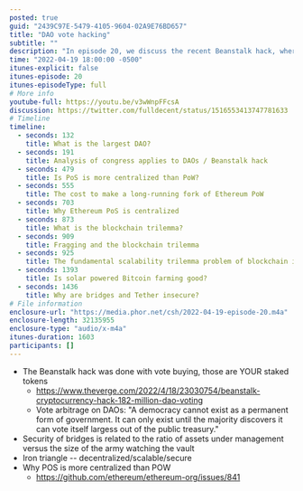 ```yaml
---
posted: true
guid: "2439C97E-5479-4105-9604-02A9E76BD657"
title: "DAO vote hacking"
subtitle: ""
description: "In episode 20, we discuss the recent Beanstalk hack, where vote buying was used to steal over $182 million from the DAO. We also delve into the security of bridges and the ratio of assets under management versus the size of the army watching the vault. Additionally, we examine the iron triangle of decentralized, scalable and secure systems, and why PoS is more centralized than PoW."
time: "2022-04-19 18:00:00 -0500"
itunes-explicit: false
itunes-episode: 20
itunes-episodeType: full
# More info
youtube-full: https://youtu.be/v3wWnpFFcsA
discussion: https://twitter.com/fulldecent/status/1516553413747781633
# Timeline
timeline:
  - seconds: 132
    title: What is the largest DAO?
  - seconds: 191
    title: Analysis of congress applies to DAOs / Beanstalk hack
  - seconds: 479
    title: Is PoS is more centralized than PoW?
  - seconds: 555
    title: The cost to make a long-running fork of Ethereum PoW
  - seconds: 703
    title: Why Ethereum PoS is centralized
  - seconds: 873
    title: What is the blockchain trilemma?
  - seconds: 909
    title: Fragging and the blockchain trilemma
  - seconds: 925
    title: The fundamental scalability trilemma problem of blockchain is the speed of light
  - seconds: 1393
    title: Is solar powered Bitcoin farming good?
  - seconds: 1436
    title: Why are bridges and Tether insecure?
# File information
enclosure-url: "https://media.phor.net/csh/2022-04-19-episode-20.m4a"
enclosure-length: 32135955
enclosure-type: "audio/x-m4a"
itunes-duration: 1603
participants: []
---
```

<!--end of quick notes-->

- The Beanstalk hack was done with vote buying, those are YOUR staked tokens
  - https://www.theverge.com/2022/4/18/23030754/beanstalk-cryptocurrency-hack-182-million-dao-voting
  - Vote arbitrage on DAOs: "A democracy cannot exist as a permanent form of government. It can only exist until the majority discovers it can vote itself largess out of the public treasury."
- Security of bridges is related to the ratio of assets under management versus the size of the army watching the vault
- Iron triangle -- decentralized/scalable/secure
- Why POS is more centralized than POW
  - https://github.com/ethereum/ethereum-org/issues/841 